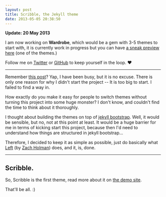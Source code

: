 ```yaml
---
layout: post
title: Scribble, the Jekyll theme
date: 2013-05-05 20:38:50
---
```


**Update: 20 May 2013**

I am now working on **Wardrobe**, which would be a gem with 3-5 themes to start with, it is currently work in progress but you can have [a sneak preview here](http://themes.muan.co/) (one of the themes.)

Follow me on [Twitter](http://twitter.com/muanchiou) or [GitHub](http://github.com/muan) to keep yourself in the loop. ♥

---

Remember [this post](/2013/04/08/jekyll-themes/)? Yap, I have been busy, but it is no excuse. There is only one reason for why I didn't start the project -- It is too big to start. I failed to find a way in. 

How exactly do you make it easy for people to switch themes without turning this project into some huge monster? I don't know, and couldn't find the time to think about it thoroughly.

I thought about building the themes on top of [jekyll bootstrap](http://jekyllbootstrap.com). Well, it would be sensible, but no, not at this point at least. It would be a huge barrier for me in terms of kicking start this project, because then I'd need to understand how things are structured in jekyll bootstrap...

Therefore, I decided to keep it as simple as possible, just do basically what [Left](https://github.com/holman/left) (by [Zach Holman](http://zachholman.com/posts/left/)) does, and it, is, done.

---

## Scribble.

So, Scribble is the first theme, read more about it on [the demo site](http://scribble.muan.co/2013/05/06/scribble-the-jekyll-theme/). 

That'll be all. :)